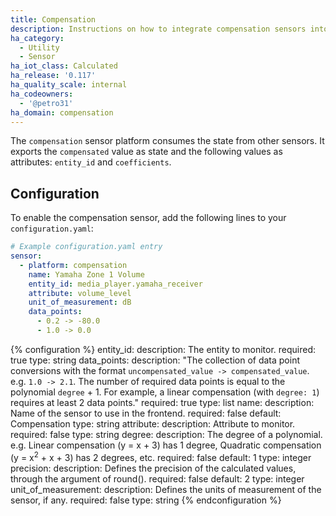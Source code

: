 ```yaml
---
title: Compensation
description: Instructions on how to integrate compensation sensors into Home Assistant.
ha_category:
  - Utility
  - Sensor
ha_iot_class: Calculated
ha_release: '0.117'
ha_quality_scale: internal
ha_codeowners:
  - '@petro31'
ha_domain: compensation
---
```


The `compensation` sensor platform consumes the state from other sensors. It exports the `compensated` value as state and the following values as attributes: `entity_id` and `coefficients`.

## Configuration

To enable the compensation sensor, add the following lines to your `configuration.yaml`:

```yaml
# Example configuration.yaml entry
sensor:
  - platform: compensation
    name: Yamaha Zone 1 Volume
    entity_id: media_player.yamaha_receiver
    attribute: volume_level
    unit_of_measurement: dB
    data_points:
      - 0.2 -> -80.0
      - 1.0 -> 0.0
```

{% configuration %}
entity_id:
  description: The entity to monitor.
  required: true
  type: string
data_points:
  description: "The collection of data point conversions with the format `uncompensated_value -> compensated_value`.  e.g. `1.0 -> 2.1`. The number of required data points is equal to the polynomial `degree` + 1. For example, a linear compensation (with `degree: 1`) requires at least 2 data points."
  required: true
  type: list
name:
  description: Name of the sensor to use in the frontend.
  required: false
  default: Compensation
  type: string
attribute:
  description: Attribute to monitor.
  required: false
  type: string
degree:
  description: The degree of a polynomial. e.g. Linear compensation (y = x + 3) has 1 degree, Quadratic compensation (y = x<sup>2</sup> + x + 3) has 2 degrees, etc.
  required: false
  default: 1
  type: integer
precision:
  description: Defines the precision of the calculated values, through the argument of round().
  required: false
  default: 2
  type: integer
unit_of_measurement:
  description: Defines the units of measurement of the sensor, if any.
  required: false
  type: string
{% endconfiguration %}
